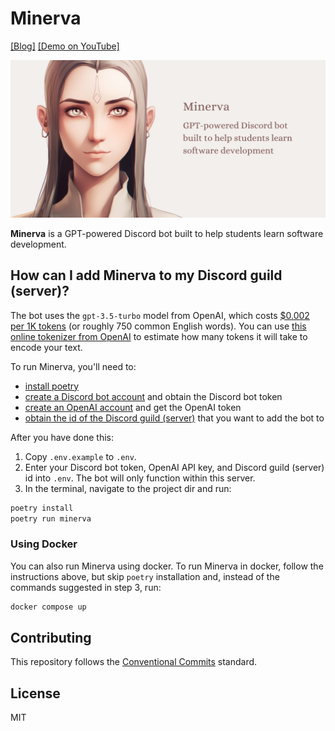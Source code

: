 # Minerva

[[Blog]](https://mikhalevi.ch/minerva-a-gpt-powered-discord-bot-built-to-help-students-learn-software-development/) [[Demo on YouTube]](https://www.youtube.com/watch?v=H9WEqr7ZgYk)

<div align="center">
  <img alt="Minerva is a GPT-powered Discord bot built to help students learn software development." src="minerva-banner-1280x640.png" width="900px" />
</div>

**Minerva** is a GPT-powered Discord bot built to help students learn software development.

## How can I add Minerva to my Discord guild (server)?

The bot uses the `gpt-3.5-turbo` model from OpenAI, which costs [$0.002 per 1K tokens](https://openai.com/pricing) (or roughly 750 common English words). You can use [this online tokenizer from OpenAI](https://platform.openai.com/tokenizer) to estimate how many tokens it will take to encode your text.

To run Minerva, you'll need to:
- [install poetry](https://python-poetry.org/docs/#installation)
- [create a Discord bot account](https://python-poetry.org/docs/#installation) and obtain the Discord bot token
- [create an OpenAI account](https://platform.openai.com/) and get the OpenAI token
- [obtain the id of the Discord guild (server)](https://support.discord.com/hc/en-us/articles/206346498-Where-can-I-find-my-User-Server-Message-ID-) that you want to add the bot to

After you have done this:
1. Copy `.env.example` to `.env`.
2. Enter your Discord bot token, OpenAI API key, and Discord guild (server) id into `.env`. The bot will only function within this server.
3. In the terminal, navigate to the project dir and run:
```sh
poetry install
poetry run minerva
```

### Using Docker

You can also run Minerva using docker. To run Minerva in docker, follow the instructions above, but skip `poetry` installation and, instead of the commands suggested in step 3, run:
```sh
docker compose up
```

## Contributing

This repository follows the [Conventional Commits](https://www.conventionalcommits.org/en/v1.0.0/) standard.

## License

MIT

